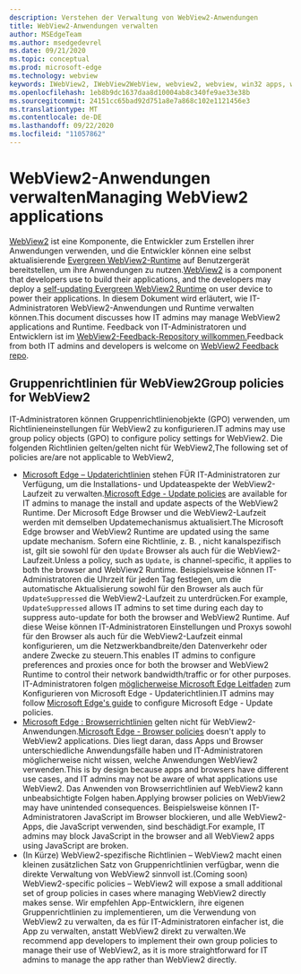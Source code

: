 ```yaml
---
description: Verstehen der Verwaltung von WebView2-Anwendungen
title: WebView2-Anwendungen verwalten
author: MSEdgeTeam
ms.author: msedgedevrel
ms.date: 09/21/2020
ms.topic: conceptual
ms.prod: microsoft-edge
ms.technology: webview
keywords: IWebView2, IWebView2WebView, webview2, webview, win32 apps, win32, edge, ICoreWebView2, ICoreWebView2Host, browser control, edge html, enterprise, group policy, manageability
ms.openlocfilehash: 1eb8b9dc1637daa8d10004ab8c340fe9ae33e38b
ms.sourcegitcommit: 24151cc65bad92d751a8e7a868c102e1121456e3
ms.translationtype: MT
ms.contentlocale: de-DE
ms.lasthandoff: 09/22/2020
ms.locfileid: "11057862"
---
```

# <span data-ttu-id="bf455-104">WebView2-Anwendungen verwalten</span><span class="sxs-lookup"><span data-stu-id="bf455-104">Managing WebView2 applications</span></span>  

<span data-ttu-id="bf455-105">[WebView2][WebView2Landing] ist eine Komponente, die Entwickler zum Erstellen ihrer Anwendungen verwenden, und die Entwickler können eine selbst aktualisierende [Evergreen WebView2-Runtime][Webview2ConceptsDistributionUnderstandRuntimeInstallerPreview] auf Benutzergerät bereitstellen, um ihre Anwendungen zu nutzen.</span><span class="sxs-lookup"><span data-stu-id="bf455-105">[WebView2][WebView2Landing] is a component that developers use to build their applications, and the developers may deploy a [self-updating Evergreen WebView2 Runtime][Webview2ConceptsDistributionUnderstandRuntimeInstallerPreview] on user device to power their applications.</span></span>  <span data-ttu-id="bf455-106">In diesem Dokument wird erläutert, wie IT-Administratoren WebView2-Anwendungen und Runtime verwalten können.</span><span class="sxs-lookup"><span data-stu-id="bf455-106">This document discusses how IT admins may manage WebView2 applications and Runtime.</span></span>  <span data-ttu-id="bf455-107">Feedback von IT-Administratoren und Entwicklern ist im [WebView2-Feedback-Repository willkommen.][GithubMicrosoftedgeWebviewfeddback]</span><span class="sxs-lookup"><span data-stu-id="bf455-107">Feedback from both IT admins and developers is welcome on [WebView2 Feedback repo][GithubMicrosoftedgeWebviewfeddback].</span></span>  

## <span data-ttu-id="bf455-108">Gruppenrichtlinien für WebView2</span><span class="sxs-lookup"><span data-stu-id="bf455-108">Group policies for WebView2</span></span>  

<span data-ttu-id="bf455-109">IT-Administratoren können Gruppenrichtlinienobjekte \(GPO\) verwenden, um Richtlinieneinstellungen für WebView2 zu konfigurieren.</span><span class="sxs-lookup"><span data-stu-id="bf455-109">IT admins may use group policy objects \(GPO\) to configure policy settings for WebView2.</span></span>  <span data-ttu-id="bf455-110">Die folgenden Richtlinien gelten/gelten nicht für WebView2,</span><span class="sxs-lookup"><span data-stu-id="bf455-110">The following set of policies are/are not applicable to WebView2,</span></span>  

*   <span data-ttu-id="bf455-111">[Microsoft Edge – Updaterichtlinien][EdgeUpdatePolicies] stehen FÜR IT-Administratoren zur Verfügung, um die Installations- und Updateaspekte der WebView2-Laufzeit zu verwalten.</span><span class="sxs-lookup"><span data-stu-id="bf455-111">[Microsoft Edge - Update policies][EdgeUpdatePolicies] are available for IT admins to manage the install and update aspects of the WebView2 Runtime.</span></span>  <span data-ttu-id="bf455-112">Der Microsoft Edge Browser und die WebView2-Laufzeit werden mit demselben Updatemechanismus aktualisiert.</span><span class="sxs-lookup"><span data-stu-id="bf455-112">The Microsoft Edge browser and WebView2 Runtime are updated using the same update mechanism.</span></span>  <span data-ttu-id="bf455-113">Sofern eine Richtlinie, z. B. , nicht kanalspezifisch ist, gilt sie sowohl für den `Update` Browser als auch für die WebView2-Laufzeit.</span><span class="sxs-lookup"><span data-stu-id="bf455-113">Unless a policy, such as `Update`, is channel-specific, it applies to both the browser and WebView2 Runtime.</span></span>  <span data-ttu-id="bf455-114">Beispielsweise können IT-Administratoren die Uhrzeit für jeden Tag festlegen, um die automatische Aktualisierung sowohl für den Browser als auch für `UpdateSuppressed` die WebView2-Laufzeit zu unterdrücken.</span><span class="sxs-lookup"><span data-stu-id="bf455-114">For example, `UpdateSuppressed` allows IT admins to set time during each day to suppress auto-update for both the browser and WebView2 Runtime.</span></span>  <span data-ttu-id="bf455-115">Auf diese Weise können IT-Administratoren Einstellungen und Proxys sowohl für den Browser als auch für die WebView2-Laufzeit einmal konfigurieren, um die Netzwerkbandbreite/den Datenverkehr oder andere Zwecke zu steuern.</span><span class="sxs-lookup"><span data-stu-id="bf455-115">This enables IT admins to configure preferences and proxies once for both the browser and WebView2 Runtime to control their network bandwidth/traffic or for other purposes.</span></span>  <span data-ttu-id="bf455-116">IT-Administratoren folgen [möglicherweise Microsoft Edge Leitfaden][ConfigureMicrosoftEdge] zum Konfigurieren von Microsoft Edge - Updaterichtlinien.</span><span class="sxs-lookup"><span data-stu-id="bf455-116">IT admins may follow [Microsoft Edge's guide][ConfigureMicrosoftEdge] to configure Microsoft Edge - Update policies.</span></span>  
*   <span data-ttu-id="bf455-117">[Microsoft Edge : Browserrichtlinien][EdgeBrowserPolicies] gelten nicht für WebView2-Anwendungen.</span><span class="sxs-lookup"><span data-stu-id="bf455-117">[Microsoft Edge - Browser policies][EdgeBrowserPolicies] doesn't apply to WebView2 applications.</span></span>  <span data-ttu-id="bf455-118">Dies liegt daran, dass Apps und Browser unterschiedliche Anwendungsfälle haben und IT-Administratoren möglicherweise nicht wissen, welche Anwendungen WebView2 verwenden.</span><span class="sxs-lookup"><span data-stu-id="bf455-118">This is by design because apps and browsers have different use cases, and IT admins may not be aware of what applications use WebView2.</span></span>  <span data-ttu-id="bf455-119">Das Anwenden von Browserrichtlinien auf WebView2 kann unbeabsichtigte Folgen haben.</span><span class="sxs-lookup"><span data-stu-id="bf455-119">Applying browser policies on WebView2 may have unintended consequences.</span></span>  <span data-ttu-id="bf455-120">Beispielsweise können IT-Administratoren JavaScript im Browser blockieren, und alle WebView2-Apps, die JavaScript verwenden, sind beschädigt.</span><span class="sxs-lookup"><span data-stu-id="bf455-120">For example, IT admins may block JavaScript in the browser and all WebView2 apps using JavaScript are broken.</span></span>  
*   <span data-ttu-id="bf455-121">\(In Kürze\) WebView2-spezifische Richtlinien – WebView2 macht einen kleinen zusätzlichen Satz von Gruppenrichtlinien verfügbar, wenn die direkte Verwaltung von WebView2 sinnvoll ist.</span><span class="sxs-lookup"><span data-stu-id="bf455-121">\(Coming soon\) WebView2-specific policies – WebView2 will expose a small additional set of group policies in cases where managing WebView2 directly makes sense.</span></span>  <span data-ttu-id="bf455-122">Wir empfehlen App-Entwicklern, ihre eigenen Gruppenrichtlinien zu implementieren, um die Verwendung von WebView2 zu verwalten, da es für IT-Administratoren einfacher ist, die App zu verwalten, anstatt WebView2 direkt zu verwalten.</span><span class="sxs-lookup"><span data-stu-id="bf455-122">We recommend app developers to implement their own group policies to manage their use of WebView2, as it is more straightforward for IT admins to manage the app rather than WebView2 directly.</span></span>  

<!-- Links -->  

[Webview2ConceptsDistributionUnderstandRuntimeInstallerPreview]: ./distribution.md#understanding-the-webview2-runtime "Verstehen der WebView2-Runtime und des Installationsprogramms (Preview) – Verteilung von Anwendungen mithilfe von WebView2 | Microsoft Docs"  

[WebView2Landing]: ../index.md "Einführung in Microsoft Edge WebView2 (Preview) | Microsoft Docs"  

[EdgeUpdatePolicies]: /deployedge/microsoft-edge-update-policies "Microsoft Edge – Aktualisieren von Richtlinien | Microsoft Docs"  
[EdgeBrowserPolicies]: /deployedge/microsoft-edge-policies "Microsoft Edge – Browserrichtlinien | Microsoft Docs"  
[ConfigureMicrosoftEdge]: /deployedge/configure-microsoft-edge "Konfigurieren Microsoft Edge Richtlinieneinstellungen für Windows | Microsoft Docs"  


[GithubMicrosoftedgeWebviewfeddback]: https://github.com/MicrosoftEdge/WebViewFeedback "WebView Feedback – MicrosoftEdge/WebViewFeedback | GitHub"  
